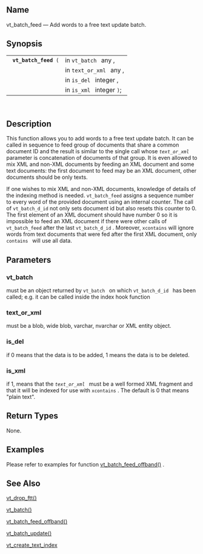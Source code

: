<div id="fn_vt_batch_feed" class="refentry">

<div class="titlepage">

</div>

<div class="refnamediv">

## Name

vt_batch_feed — Add words to a free text update batch.

</div>

<div class="refsynopsisdiv">

## Synopsis

<div id="fsyn_batch_feed_01" class="funcsynopsis">

|                            |                           |
|----------------------------|---------------------------|
| ` `**`vt_batch_feed`**` (` | in `vt_batch ` any ,      |
|                            | in `text_or_xml ` any ,   |
|                            | in `is_del ` integer ,    |
|                            | in `is_xml ` integer `)`; |

<div class="funcprototype-spacer">

 

</div>

</div>

</div>

<div id="desc_vt_batch_feed_01" class="refsect1">

## Description

This function allows you to add words to a free text update batch. It
can be called in sequence to feed group of documents that share a common
document ID and the result is similar to the single call whose
*`text_or_xml`* parameter is concatenation of documents of that group.
It is even allowed to mix XML and non-XML documents by feeding an XML
document and some text documents: the first document to feed may be an
XML document, other documents should be only texts.

If one wishes to mix XML and non-XML documents, knowledge of details of
the indexing method is needed. `vt_batch_feed` assigns a sequence number
to every word of the provided document using an internal counter. The
call of `vt_batch_d_id` not only sets document id but also resets this
counter to 0. The first element of an XML document should have number 0
so it is impossible to feed an XML document if there were other calls of
`vt_batch_feed` after the last `vt_batch_d_id` . Moreover, `xcontains`
will ignore words from text documents that were fed after the first XML
document, only `contains ` will use all data.

</div>

<div id="params_vt_batch_feed_01" class="refsect1">

## Parameters

<div id="id118852" class="refsect2">

### vt_batch

must be an object returned by `vt_batch ` on which `vt_batch_d_id ` has
been called; e.g. it can be called inside the index hook function

</div>

<div id="id118857" class="refsect2">

### text_or_xml

must be a blob, wide blob, varchar, nvarchar or XML entity object.

</div>

<div id="id118860" class="refsect2">

### is_del

if 0 means that the data is to be added, 1 means the data is to be
deleted.

</div>

<div id="id118863" class="refsect2">

### is_xml

if 1, means that the *`text_or_xml `* must be a well formed XML fragment
and that it will be indexed for use with `xcontains` . The default is 0
that means "plain text".

</div>

</div>

<div id="ret_vt_batch_feed_01" class="refsect1">

## Return Types

None.

</div>

<div id="examples_vt_batch_feed_01" class="refsect1">

## Examples

Please refer to examples for function
<a href="fn_vt_batch_feed_offband.html" class="link"
title="vt_batch_feed_offband">vt_batch_feed_offband()</a> .

</div>

<div id="seealso_vt_batch_feed_01" class="refsect1">

## See Also

<a href="fn_vt_drop_ftt.html" class="link"
title="VT_DROP_FTT">vt_drop_ftt()</a>

<a href="fn_vt_batch.html" class="link" title="vt_batch">vt_batch()</a>

<a href="fn_vt_batch_feed_offband.html" class="link"
title="vt_batch_feed_offband">vt_batch_feed_offband()</a>

<a href="fn_vt_batch_update.html" class="link"
title="VT_BATCH_UPDATE">vt_batch_update()</a>

<a href="fn_vt_create_text_index.html" class="link"
title="vt_create_text_index">vt_create_text_index</a>

</div>

</div>
